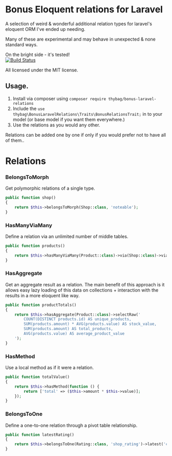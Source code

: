 # Bonus Eloquent relations for Laravel

A selection of weird & wonderful additional relation types for laravel's eloquent ORM I've ended up needing.

Many of these are experimental and may behave in unexpected & none standard ways.

On the bright side - it's tested!       
[![Build Status](https://travis-ci.org/thybag/bonus-laravel-relations.svg?branch=master)](https://travis-ci.org/thybag/bonus-laravel-relations)
 
All licensed under the MIT license.

## Usage.

1. Install via composer using `composer require thybag/bonus-laravel-relations`
2. Include the `use thybag\BonusLaravelRelations\Traits\BonusRelationsTrait;` in to your model (or base model if you want them everywhere.)
3. Use the relations as you would any other.

Relations can be added one by one if only if you would prefer not to have all of them..

# Relations 

### BelongsToMorph
Get polymorphic relations of a single type.

```php
public function shop()
{
    return $this->belongsToMorph(Shop::class, 'noteable');
}
```

### HasManyViaMany
Define a relation via an unlimited number of middle tables.

```php
public function products()
{
    return $this->hasManyViaMany(Product::class)->via(Shop::class)->via(Franchise::class);
}
```

### HasAggregate
Get an aggregate result as a relation. The main benefit of this approach is it allows easy lazy loading of this data on collections + interaction with the results in a more eloquent like way.

```php
public function productTotals()
{
    return $this->hasAggregate(Product::class)->selectRaw('
        COUNT(DISTINCT products.id) AS unique_products,
        SUM(products.amount) * AVG(products.value) AS stock_value,
        SUM(products.amount) AS total_products,
        AVG(products.value) AS average_product_value
    ');
}
```

### HasMethod
Use a local method as if it were a relation.

```php
public function totalValue()
{
    return $this->hasMethod(function () {
        return ['total' => ($this->amount * $this->value)];
    });
}
```

### BelongsToOne
Define a one-to-one relation through a pivot table relationship.

```php
public function latestRating()
{
    return $this->belongsToOne(Rating::class, 'shop_rating')->latest('created_at');
}
```
